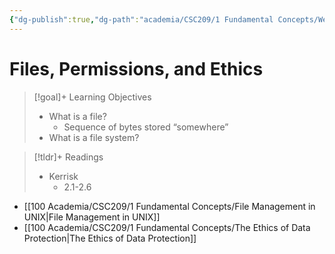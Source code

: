 ```yaml
---
{"dg-publish":true,"dg-path":"academia/CSC209/1 Fundamental Concepts/Week 1 - Files, Permissions, and Ethics.md","permalink":"/academia/csc-209/1-fundamental-concepts/week-1-files-permissions-and-ethics/","tags":["cs","lecture","note","university"],"created":"2025-01-09T15:10:29.148-05:00","updated":"2025-01-17T20:59:51.977-05:00"}
---
```



# Files, Permissions, and Ethics

> [!goal]+ Learning Objectives
> - What is a file?
>     - Sequence of bytes stored “somewhere”
> - What is a file system?

> [!tldr]+ Readings
> - Kerrisk
>     - 2.1-2.6

- [[100 Academia/CSC209/1 Fundamental Concepts/File Management in UNIX\|File Management in UNIX]]
- [[100 Academia/CSC209/1 Fundamental Concepts/The Ethics of Data Protection\|The Ethics of Data Protection]]
